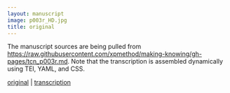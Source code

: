 ```yaml
---
layout: manuscript
image: p003r_HD.jpg
title: original
---
```


The manuscript sources are being pulled from <https://raw.githubusercontent.com/xpmethod/making-knowing/gh-pages/tcn_p003r.md>. Note that the transcription is assembled dynamically using TEI, YAML, and CSS.

[original](manuscript.html) \| [transcription](tcn_p003r.html)
